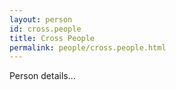 ```yaml
---
layout: person
id: cross.people
title: Cross People
permalink: people/cross.people.html
---
```


Person details...